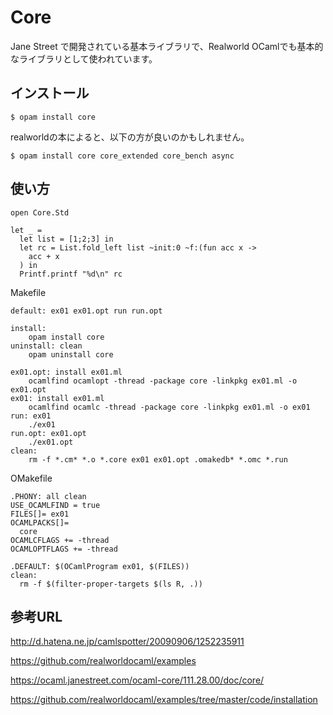 # Core

Jane Street で開発されている基本ライブラリで、Realworld OCamlでも基本的なライブラリとして使われています。

## インストール

	$ opam install core

realworldの本によると、以下の方が良いのかもしれません。

	$ opam install core core_extended core_bench async

## 使い方

```
open Core.Std

let _ =
  let list = [1;2;3] in
  let rc = List.fold_left list ~init:0 ~f:(fun acc x ->
    acc + x
  ) in
  Printf.printf "%d\n" rc
```

Makefile

```
default: ex01 ex01.opt run run.opt

install:
	opam install core
uninstall: clean
	opam uninstall core

ex01.opt: install ex01.ml
	ocamlfind ocamlopt -thread -package core -linkpkg ex01.ml -o ex01.opt
ex01: install ex01.ml
	ocamlfind ocamlc -thread -package core -linkpkg ex01.ml -o ex01
run: ex01
	./ex01
run.opt: ex01.opt
	./ex01.opt
clean:
	rm -f *.cm* *.o *.core ex01 ex01.opt .omakedb* *.omc *.run
```

OMakefile

```
.PHONY: all clean
USE_OCAMLFIND = true
FILES[]= ex01
OCAMLPACKS[]=
  core
OCAMLCFLAGS += -thread
OCAMLOPTFLAGS += -thread

.DEFAULT: $(OCamlProgram ex01, $(FILES))
clean:
  rm -f $(filter-proper-targets $(ls R, .))
```

## 参考URL

http://d.hatena.ne.jp/camlspotter/20090906/1252235911

https://github.com/realworldocaml/examples

https://ocaml.janestreet.com/ocaml-core/111.28.00/doc/core/

https://github.com/realworldocaml/examples/tree/master/code/installation

